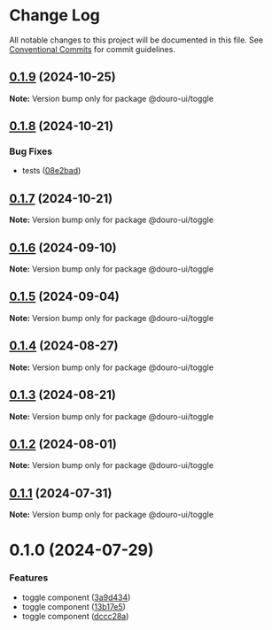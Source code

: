 # Change Log

All notable changes to this project will be documented in this file.
See [Conventional Commits](https://conventionalcommits.org) for commit guidelines.

## [0.1.9](https://github.com/Douro-ui/design-system/compare/@douro-ui/toggle@0.1.8...@douro-ui/toggle@0.1.9) (2024-10-25)

**Note:** Version bump only for package @douro-ui/toggle

## [0.1.8](https://github.com/Douro-ui/design-system/compare/@douro-ui/toggle@0.1.7...@douro-ui/toggle@0.1.8) (2024-10-21)

### Bug Fixes

- tests ([08e2bad](https://github.com/Douro-ui/design-system/commit/08e2bad07fcebdf8f765123b5d145ed8b3b44fc7))

## [0.1.7](https://github.com/Douro-ui/design-system/compare/@douro-ui/toggle@0.1.6...@douro-ui/toggle@0.1.7) (2024-10-21)

**Note:** Version bump only for package @douro-ui/toggle

## [0.1.6](https://github.com/Douro-ui/design-system/compare/@douro-ui/toggle@0.1.5...@douro-ui/toggle@0.1.6) (2024-09-10)

**Note:** Version bump only for package @douro-ui/toggle

## [0.1.5](https://github.com/Douro-ui/design-system/compare/@douro-ui/toggle@0.1.4...@douro-ui/toggle@0.1.5) (2024-09-04)

**Note:** Version bump only for package @douro-ui/toggle

## [0.1.4](https://github.com/Douro-ui/design-system/compare/@douro-ui/toggle@0.1.3...@douro-ui/toggle@0.1.4) (2024-08-27)

**Note:** Version bump only for package @douro-ui/toggle

## [0.1.3](https://github.com/Douro-ui/design-system/compare/@douro-ui/toggle@0.1.2...@douro-ui/toggle@0.1.3) (2024-08-21)

**Note:** Version bump only for package @douro-ui/toggle

## [0.1.2](https://github.com/Douro-ui/design-system/compare/@douro-ui/toggle@0.1.1...@douro-ui/toggle@0.1.2) (2024-08-01)

**Note:** Version bump only for package @douro-ui/toggle

## [0.1.1](https://github.com/Douro-ui/design-system/compare/@douro-ui/toggle@0.1.0...@douro-ui/toggle@0.1.1) (2024-07-31)

**Note:** Version bump only for package @douro-ui/toggle

# 0.1.0 (2024-07-29)

### Features

- toggle component ([3a9d434](https://github.com/Douro-ui/design-system/commit/3a9d4346f6bf2ae5e8f79d39e45ce0428621e79d))
- toggle component ([13b17e5](https://github.com/Douro-ui/design-system/commit/13b17e5e2b38127580069e9edab78dc973e1de38))
- toggle component ([dccc28a](https://github.com/Douro-ui/design-system/commit/dccc28a3e45fdcafcc93af35fd825fb8cd027f89))
